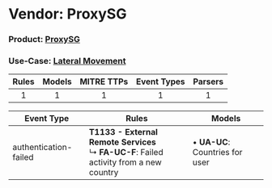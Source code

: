 Vendor: ProxySG
===============
### Product: [ProxySG](../ds_proxysg_proxysg.md)
### Use-Case: [Lateral Movement](../../../../UseCases/uc_lateral_movement.md)

| Rules | Models | MITRE TTPs | Event Types | Parsers |
|:-----:|:------:|:----------:|:-----------:|:-------:|
|   1   |   1    |     1      |      1      |    1    |

| Event Type            | Rules                                                                                            | Models                              |
| --------------------- | ------------------------------------------------------------------------------------------------ | ----------------------------------- |
| authentication-failed | <b>T1133 - External Remote Services</b><br> ↳ <b>FA-UC-F</b>: Failed activity from a new country |  • <b>UA-UC</b>: Countries for user |